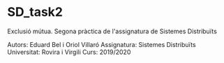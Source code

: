 # SD_task2
Exclusió mútua. Segona pràctica de l'assignatura de Sistemes Distribuïts

Autors:         Eduard Bel i Oriol Villaró
Assignatura:    Sistemes Distribuïts
Universitat:    Rovira i Virgili
Curs:           2019/2020
